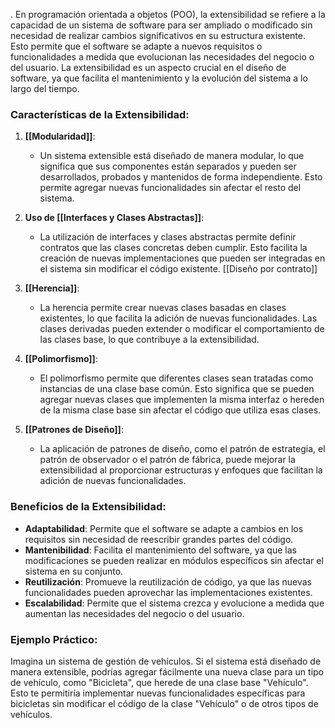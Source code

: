 .
En programación orientada a objetos (POO), la extensibilidad se refiere a la capacidad de un sistema de software para ser ampliado o modificado sin necesidad de realizar cambios significativos en su estructura existente. Esto permite que el software se adapte a nuevos requisitos o funcionalidades a medida que evolucionan las necesidades del negocio o del usuario. La extensibilidad es un aspecto crucial en el diseño de software, ya que facilita el mantenimiento y la evolución del sistema a lo largo del tiempo.

### Características de la Extensibilidad:

1. **[[Modularidad]]**:
   - Un sistema extensible está diseñado de manera modular, lo que significa que sus componentes están separados y pueden ser desarrollados, probados y mantenidos de forma independiente. Esto permite agregar nuevas funcionalidades sin afectar el resto del sistema.

2. **Uso de [[Interfaces y Clases Abstractas]]**:
   - La utilización de interfaces y clases abstractas permite definir contratos que las clases concretas deben cumplir. Esto facilita la creación de nuevas implementaciones que pueden ser integradas en el sistema sin modificar el código existente.  [[Diseño por contrato]] 

3. **[[Herencia]]**:
   - La herencia permite crear nuevas clases basadas en clases existentes, lo que facilita la adición de nuevas funcionalidades. Las clases derivadas pueden extender o modificar el comportamiento de las clases base, lo que contribuye a la extensibilidad.

4. **[[Polimorfismo]]**:
   - El polimorfismo permite que diferentes clases sean tratadas como instancias de una clase base común. Esto significa que se pueden agregar nuevas clases que implementen la misma interfaz o hereden de la misma clase base sin afectar el código que utiliza esas clases.

5. **[[Patrones de Diseño]]**:
   - La aplicación de patrones de diseño, como el patrón de estrategia, el patrón de observador o el patrón de fábrica, puede mejorar la extensibilidad al proporcionar estructuras y enfoques que facilitan la adición de nuevas funcionalidades.

### Beneficios de la Extensibilidad:

- **Adaptabilidad**: Permite que el software se adapte a cambios en los requisitos sin necesidad de reescribir grandes partes del código.
- **Mantenibilidad**: Facilita el mantenimiento del software, ya que las modificaciones se pueden realizar en módulos específicos sin afectar el sistema en su conjunto.
- **Reutilización**: Promueve la reutilización de código, ya que las nuevas funcionalidades pueden aprovechar las implementaciones existentes.
- **Escalabilidad**: Permite que el sistema crezca y evolucione a medida que aumentan las necesidades del negocio o del usuario.

### Ejemplo Práctico:
Imagina un sistema de gestión de vehículos. Si el sistema está diseñado de manera extensible, podrías agregar fácilmente una nueva clase para un tipo de vehículo, como "Bicicleta", que herede de una clase base "Vehículo". Esto te permitiría implementar nuevas funcionalidades específicas para bicicletas sin modificar el código de la clase "Vehículo" o de otros tipos de vehículos.
